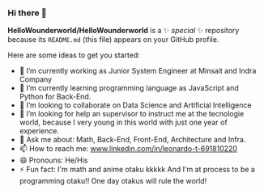 ### Hi there 👋

**HelloWounderworld/HelloWounderworld** is a ✨ _special_ ✨ repository because its `README.md` (this file) appears on your GitHub profile.

Here are some ideas to get you started:

- 🔭 I’m currently working as Junior System Engineer at Minsait and Indra Company
- 🌱 I’m currently learning programming language as JavaScript and Python for Back-End.
- 👯 I’m looking to collaborate on Data Science and Artificial Intelligence
- 🤔 I’m looking for help an supervisor to instruct me at the tecnologie world, because I very young in this world with just one year of experience.
- 💬 Ask me about: Math, Back-End, Front-End, Architecture and Infra.
- 📫 How to reach me: www.linkedin.com/in/leonardo-t-691810220
- 😄 Pronouns: He/His
- ⚡ Fun fact: I'm math and anime otaku kkkkk And I'm at process to be a programming otaku!! One day otakus will rule the world!
